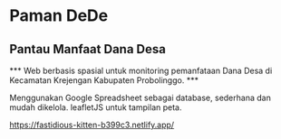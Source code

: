 # Paman DeDe 
## Pantau Manfaat Dana Desa 
*** Web berbasis spasial untuk monitoring pemanfataan Dana Desa di Kecamatan Krejengan Kabupaten Probolinggo. ***

Menggunakan Google Spreadsheet sebagai database, sederhana dan mudah dikelola.
leafletJS untuk tampilan peta.

https://fastidious-kitten-b399c3.netlify.app/